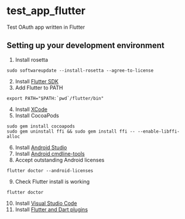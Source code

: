 # test_app_flutter
Test OAuth app written in Flutter

## Setting up your development environment

1. Install rosetta

```
sudo softwareupdate --install-rosetta --agree-to-license
```

2. Install [Flutter SDK](https://docs.flutter.dev/get-started/install)
3. Add Flutter to PATH

```
export PATH="$PATH:`pwd`/flutter/bin"
```

4. Install [XCode](https://apps.apple.com/us/app/xcode/id497799835?mt=12)
5. Install CocoaPods

```
sudo gem install cocoapods
sudo gem uninstall ffi && sudo gem install ffi -- --enable-libffi-alloc
```

6. Install [Android Studio](https://developer.android.com/studio?gclsrc=aw.ds&gclid=CjwKCAjw3K2XBhAzEiwAmmgrAn97-JRUgf2kzyojCS0IUKsBa9A6uWiqrytVSNdnO5pGnWCK8-xXURoCMQQQAvD_BwE)
7. Install [Android cmdline-tools](https://developer.android.com/studio/command-line)
8. Accept outstanding Android licenses

```
flutter doctor --android-licenses
```

9. Check Flutter install is working

```
flutter doctor
```

10. Install [Visual Studio Code](https://code.visualstudio.com/)
11. Install [Flutter and Dart plugins](https://docs.flutter.dev/get-started/editor?tab=vscode)
